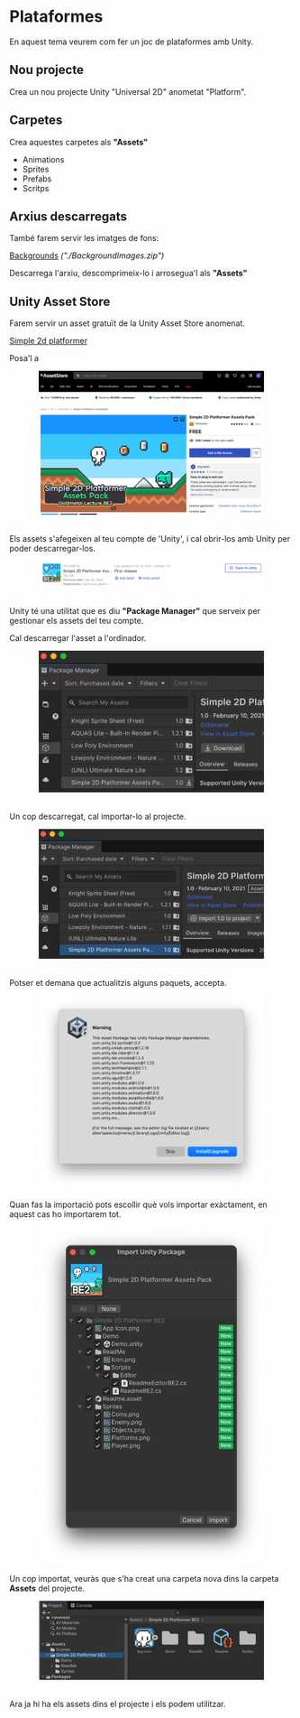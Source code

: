 # Plataformes

En aquest tema veurem com fer un joc de plataformes amb Unity.

## Nou projecte

Crea un nou projecte Unity "Universal 2D" anometat "Platform".

## Carpetes

Crea aquestes carpetes als **"Assets"**

- Animations
- Sprites
- Prefabs
- Scritps

## Arxius descarregats

També farem servir les imatges de fons:

<a href="./BackgroundImages.zip" download>Backgrounds</a> 
*("./BackgroundImages.zip")*

Descarrega l'arxiu, descomprimeix-lo i arrosegua'l als **"Assets"**

## Unity Asset Store

Farem servir un asset gratuït de la Unity Asset Store anomenat.

[Simple 2d platformer](https://assetstore.unity.com/packages/2d/characters/simple-2d-platformer-assets-pack-188518)

Posa'l a

<center>
<img src="./assets/assetstore-add.png" style="width: 90%; max-width: 400px">
</center>
<br/>

Els assets s'afegeixen al teu compte de 'Unity', i cal obrir-los amb Unity per poder descarregar-los.

<center>
<img src="./assets/assetstore-open.png" style="width: 90%; max-width: 400px">
</center>
<br/>

Unity té una utilitat que es diu **"Package Manager"** que serveix per gestionar els assets del teu compte.

Cal descarregar l'asset a l'ordinador.

<center>
<img src="./assets/assetstore-download.png" style="width: 90%; max-width: 400px">
</center>
<br/>

Un cop descarregat, cal importar-lo al projecte.

<center>
<img src="./assets/assetstore-import.png" style="width: 90%; max-width: 400px">
</center>
<br/>

Potser et demana que actualitzis alguns paquets, accepta.

<center>
<img src="./assets/assetstore-upgrade.png" style="width: 90%; max-width: 400px">
</center>

Quan fas la importació pots escollir què vols importar exàctament, en aquest cas ho importarem tot.

<center>
<img src="./assets/assetstore-importall.png" style="width: 90%; max-width: 400px">
</center>

Un cop importat, veuràs que s'ha creat una carpeta nova dins la carpeta **Assets** del projecte.

<center>
<img src="./assets/assetstore-folder.png" style="width: 90%; max-width: 400px">
</center>
<br/>

Ara ja hi ha els assets dins el projecte i els podem utilitzar.